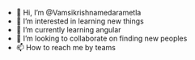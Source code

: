 - 👋 Hi, I’m @Vamsikrishnamedarametla
- 👀 I’m interested in learning new things
- 🌱 I’m currently learning angular
- 💞️ I’m looking to collaborate on finding new peoples
- 📫 How to reach me by teams

<!---
Vamsikrishnamedarametla/Vamsikrishnamedarametla is a ✨ special ✨ repository because its `README.md` (this file) appears on your GitHub profile.
You can click the Preview link to take a look at your changes.
--->
